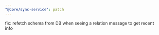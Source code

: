 ```yaml
---
"@core/sync-service": patch
---
```


fix: refetch schema from DB when seeing a relation message to get recent info
